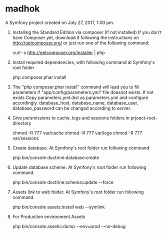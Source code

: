 madhok
======

A Symfony project created on July 27, 2017, 1:00 pm.

1) Installing the Standard Edition via composer (If not installed)
  If you don't have Composer yet, download it following the instructions on
  http://getcomposer.org/ or just run one of the following command:

    curl -s http://getcomposer.org/installer | php

 
2) Install required dependencies, with following command at Symfony's root folder

    php composer.phar install

3) The "php composer.phar install" command will lead you to fill parameters if "app/config/parameters.yml" file doesnot exists.
   If not exists Copy parameters.yml.dist as parameters.yml and configure accordingly.
   database_host, database_name, database_user, database_password can be changed according to server.

4) Give persmissions to cache, logs and sessions folders in prjoect-root-directory
 
    chmod -R 777 var/cache
    chmod -R 777 var/logs
    chmod -R 777 var/sessions

5) Create database. At Symfony's root folder run following command

    php bin/console doctrine:database:create

5) Update database scheme. At Symfony's root folder run following command.

    php bin/console doctrine:schema:update --force
    
6) Assets link to web folder. At Symfony's root folder run following command.

    php bin/console assets:install web --symlink

7) For Production environment Assets

    php bin/console assetic:dump --env=prod --no-debug